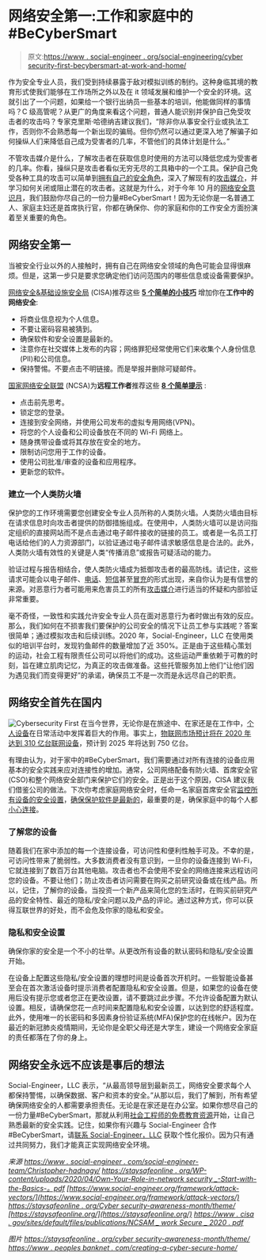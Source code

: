# 网络安全第一:工作和家庭中的#BeCyberSmart

> 原文:[https://www . social-engineer . org/social-engineering/cyber security-first-becybersmart-at-work-and-home/](https://www.social-engineer.org/social-engineering/cybersecurity-first-becybersmart-at-work-and-home/)

作为安全专业人员，我们受到持续暴露于敌对模拟训练的制约。这种身临其境的教育形式使我们能够在工作场所之外以及在 it 领域发展和维护一个安全的环境。这就引出了一个问题，如果给一个银行出纳员一些基本的培训，他能做同样的事情吗？C 级高管呢？从更广的角度来看这个问题，普通人能识别并保护自己免受攻击者的攻击吗？专家克里斯·哈德纳吉建议我们，“除非你从事安全行业或执法工作，否则你不会熟悉每一个新出现的骗局。但你仍然可以通过更深入地了解骗子如何操纵人们来降低自己成为受害者的几率，不管他们的具体计划是什么。”

不管攻击媒介是什么，了解攻击者在获取信息时使用的方法可以降低您成为受害者的几率。你看，操纵只是攻击者看似无穷无尽的工具箱中的一个工具。保护自己免受各种工具的攻击可以简单到[拥有自己的安全角色](https://staysafeonline.org/wp-content/uploads/2020/04/Own-Your-Role-in-Cybersecurity_-Start-with-the-Basics-.pdf)，深入了解现有的[攻击媒介](https://www.social-engineer.org/framework/attack-vectors/)，并学习如何关闭或阻止潜在的攻击者。这就是为什么，对于今年 10 月的[网络安全意识月](https://staysafeonline.org/cybersecurity-awareness-month/theme/)，我们鼓励你尽自己的一份力量#BeCyberSmart！因为无论你是一名普通工人、家庭主妇还是首席执行官，你都在确保你、你的家庭和你的工作安全方面扮演着至关重要的角色。

## 网络安全第一

当被安全行业以外的人接触时，拥有自己在网络安全领域的角色可能会显得很麻烦。但是，这第一步只是要求您确定他们访问范围内的哪些信息或设备需要保护。

[网络安全&基础设施安全局](https://www.cisa.gov/) (CISA)推荐这些 [**5 个简单的小技巧**](https://www.cisa.gov/sites/default/files/publications/NCSAM_WorkSecure_2020.pdf) 增加你在**工作中的网络安全**:

*   将商业信息视为个人信息。
*   不要让密码容易被猜到。
*   确保软件和安全设置是最新的。
*   注意你在社交媒体上发布的内容；网络罪犯经常使用它们来收集个人身份信息(PII)和公司信息。
*   保持警惕。不要点击不明链接。而是举报并删除可疑邮件。

[国家网络安全联盟](https://staysafeonline.org/) (NCSA)为**远程工作者**推荐这些 [**8 个简单提示**](https://staysafeonline.org/wp-content/uploads/2020/03/NCSA-Remote-Working-Tipsheet.pdf) :

*   点击前先思考。
*   锁定您的登录。
*   连接到安全网络，并使用公司发布的虚拟专用网络(VPN)。
*   将您的个人设备和公司设备放在不同的 Wi-Fi 网络上。
*   随身携带设备或将其存放在安全的地方。
*   限制访问您用于工作的设备。
*   使用公司批准/审查的设备和应用程序。
*   更新您的软件。

### 建立一个人类防火墙

保护您的工作环境需要您创建安全专业人员所称的人类防火墙。人类防火墙由目标在请求信息时向攻击者提供的防御措施组成。在使用中，人类防火墙可以是访问指定组织的直接网站而不是点击通过电子邮件接收的链接的员工。或者是一名员工打电话给他们的人力资源部门，以验证通过电子邮件请求敏感信息是合法的。此外，人类防火墙有效性的关键是人类“传播消息”或报告可疑活动的能力。

验证过程与报告相结合，使人类防火墙成为抵御攻击者的最高防线。请记住，这些请求可能会以电子邮件、[电话](https://www.social-engineer.org/framework/attack-vectors/vishing/)、[短信](https://www.social-engineer.org/framework/attack-vectors/smishing/)甚至[冒充](https://www.social-engineer.org/framework/attack-vectors/impersonation/)的形式出现，来自你认为是有信誉的来源。对恶意行为者可能用来危害员工的所有[攻击媒介](https://www.social-engineer.org/framework/attack-vectors/)进行适当的怀疑和内部验证非常重要。

毫不奇怪，一致性和实践允许安全专业人员在面对恶意行为者时做出有效的反应。那么，我们如何在不损害我们要保护的公司安全的情况下让员工参与实践呢？答案很简单；通过模拟攻击和后续训练。2020 年，Social-Engineer，LLC 在使用类似的培训平台时，发现钓鱼邮件的数量增加了近 350%。正是由于这些精心策划的运动，社会工程有限责任公司可以将他们的成功。这些运动严重依赖于可教的时刻，旨在建立肌肉记忆，为真正的攻击做准备。这些托管服务加上他们“让他们因为遇见我们而变得更好”的承诺，确保员工不是一次而是永远尽自己的职责。

## 网络安全首先在国内

![Cybersecurity First](../Images/f47400e12345b15c9c2cfe42f444dd1e.png)
在当今世界，无论你是在旅途中、在家还是在工作中，[个人设备](https://www.nist.gov/video/what-internet-things-iot-and-how-can-we-secure-it)在日常活动中发挥着巨大的作用。事实上，[物联网市场预计将在 2020 年达到 310 亿台联网设备](https://www.prnewswire.com/news-releases/the-world-will-store-200-zettabytes-of-data-by-2025-301072627.html)，预计到 2025 年将达到 750 亿台。

有理由认为，对于家中的#BeCyberSmart，我们需要通过对所有连接的设备应用基本的安全实践来应对连接性的增加。通常，公司网络配备有防火墙、首席安全官(CSO)和整个网络安全部门来保护它们的安全。正是出于这个原因，CISA 建议我们借鉴公司的做法。下次你考虑家庭网络安全时，任命一名家庭首席安全官[监控所有设备的安全设置](https://us-cert.cisa.gov/ncas/tips/ST04-003)，[确保保护软件是最新的](https://us-cert.cisa.gov/ncas/tips/ST04-006)，最重要的是，确保家庭中的每个人都[小心连接](https://us-cert.cisa.gov/ncas/tips/ST15-002)。

### 了解您的设备

随着我们在家中添加的每一个连接设备，可访问性和便利性触手可及。不幸的是，可访问性带来了脆弱性。大多数消费者没有意识到，一旦你的设备连接到 Wi-Fi，它就连接到了数百万台其他电脑。攻击者也不会使用不安全的网络连接来远程访问您的设备。不要让他们；防止攻击者访问需要在购买之前研究设备或在线产品。所以，记住，了解你的设备。当投资一个新产品来简化您的生活时，在购买前研究产品的安全特性、最近的隐私/安全问题以及产品的评论。通过这种方式，你可以获得互联世界的好处，而不会危及你家的隐私和安全。

### 隐私和安全设置

确保你家的安全是一个不小的壮举。从更改所有设备的默认密码和隐私/安全设置开始。

在设备上配置这些隐私/安全设置的理想时间是设备首次开机时。一些智能设备甚至会在首次激活设备时提示消费者配置隐私和安全设置。但是，如果您的设备在使用后没有提示您或者您正在更改设置，请不要跳过此步骤。不允许设备配置为默认设置。相反，请确保您花一点时间来配置隐私和安全设置，以达到您的舒适程度。此外，使用唯一的长密码和多因素身份验证系统(MFA)保护您的在线帐户。因为在最近的新冠肺炎疫情期间，无论你是全职父母还是大学生，建设一个网络安全家庭的责任都落在了你的身上。

## 网络安全永远不应该是事后的想法

Social-Engineer，LLC 表示，“从最高领导层到最新员工，网络安全要求每个人都保持警惕，以确保数据、客户和资本的安全。”从那以后，我们了解到，所有希望确保网络安全的人都需要承担责任。无论是在家还是在办公室。如果你想尽自己的一份力量#BeCyberSmart，那就从利用[社会工程师的免费教育资源](https://www.social-engineer.org/)开始，让自己熟悉最新的安全实践。记住，如果你有兴趣与 Social-Engineer 合作#BeCyberSmart，请[联系 Social-Engineer，LLC](https://www.social-engineer.com/services/se-phishing-service/#request) 获取个性化报价。因为只有通过共同努力，我们才能真正实现网络安全环境。

*来源*
[*https://www . social-engineer . com/social-engineer-team/Christopher-hadnagy/*](https://www.social-engineer.com/social-engineer-team/christopher-hadnagy/)
*[https://staysafeonline . org/WP-content/uploads/2020/04/Own-Your-Role-in-network security _-Start-with-the-Basics-。pdf](https://staysafeonline.org/wp-content/uploads/2020/04/Own-Your-Role-in-Cybersecurity_-Start-with-the-Basics-.pdf)*
*[https://www.social-engineer.org/framework/attack-vectors/](https://www.social-engineer.org/framework/attack-vectors/)*
*[https://staysafeonline . org/Cyber security-awareness-month/theme/](https://staysafeonline.org/cybersecurity-awareness-month/theme/)*
*[https://staysafeonline.org/](https://staysafeonline.org/)*
*[https://www . cisa . gov/sites/default/files/publications/NCSAM _ work Secure _ 2020 . pdf](https://www.cisa.gov/sites/default/files/publications/NCSAM_WorkSecure_2020.pdf)*

*图片*
*[https://staysafeonline . org/cyber security-awareness-month/theme/](https://staysafeonline.org/cybersecurity-awareness-month/theme/)*
*[https://www . peoples banknet . com/creating-a-cyber-secure-home/](https://www.peoplesbanknet.com/creating-a-cyber-secure-home/)*